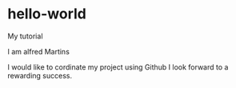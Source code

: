 # hello-world
My tutorial

I am alfred Martins

I would like to cordinate my project using Github
I look forward to a rewarding success.
